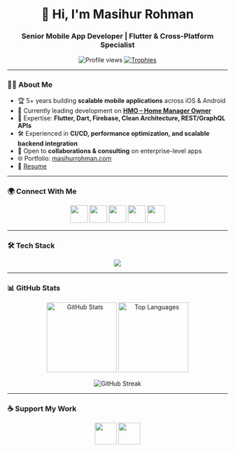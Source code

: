 <h1 align="center">👋 Hi, I'm Masihur Rohman</h1>
<h3 align="center">Senior Mobile App Developer | Flutter & Cross-Platform Specialist</h3>

<p align="center">
  <img src="https://komarev.com/ghpvc/?username=masihur96&label=Profile%20Views&color=0e75b6&style=flat" alt="Profile views" />
  <a href="https://github.com/ryo-ma/github-profile-trophy">
    <img src="https://github-profile-trophy.vercel.app/?username=masihur96&theme=flat&no-frame=true&margin-w=10" alt="Trophies" />
  </a>
</p>

---

### 👨‍💻 About Me
- 🏆 5+ years building **scalable mobile applications** across iOS & Android  
- 🔭 Currently leading development on **[HMO – Home Manager Owner](https://github.com/masihur96/Home-Manager-Owner)**  
- 📱 Expertise: **Flutter, Dart, Firebase, Clean Architecture, REST/GraphQL APIs**  
- 🛠️ Experienced in **CI/CD, performance optimization, and scalable backend integration**  
- 🤝 Open to **collaborations & consulting** on enterprise-level apps  
- 🌐 Portfolio: [masihurrohman.com](https://masihurrohman.com)  
- 📄 [Resume](https://drive.google.com/file/d/1yvhbtubedckwohinoqHDOAobNtnV2_m6/view?usp=drive_link)  

---

### 🌍 Connect With Me
<p align="center">
  <a href="https://linkedin.com/in/masihur-rohman-279b201b6" target="blank"><img src="https://skillicons.dev/icons?i=linkedin" height="40"/></a>
  <a href="https://facebook.com/masihur96" target="blank"><img src="https://skillicons.dev/icons?i=facebook" height="40"/></a>
  <a href="https://dribbble.com/masihur96" target="blank"><img src="https://skillicons.dev/icons?i=dribbble" height="40"/></a>
  <a href="https://www.youtube.com/channel/UCywK1Iom-T-sdg2ik--9O9Q" target="blank"><img src="https://skillicons.dev/icons?i=youtube" height="40"/></a>
  <a href="https://leetcode.com/masihur_96" target="blank"><img src="https://skillicons.dev/icons?i=leetcode" height="40"/></a>
</p>

---

### 🛠️ Tech Stack
<p align="center">
  <img src="https://skillicons.dev/icons?i=flutter,dart,firebase,androidstudio,kotlin,java,swift,python,fastapi,react,reactnative,docker,postgresql,mysql,figma,postman,tensorflow,git" />
</p>

---

### 📊 GitHub Stats
<p align="center">
  <img src="https://github-readme-stats.vercel.app/api?username=masihur96&show_icons=true&theme=tokyonight&hide_title=true" alt="GitHub Stats" height="160"/>
  <img src="https://github-readme-stats.vercel.app/api/top-langs/?username=masihur96&layout=compact&theme=tokyonight" alt="Top Languages" height="160"/>
</p>

<p align="center">
  <img src="https://github-readme-streak-stats.herokuapp.com/?user=masihur96&theme=tokyonight" alt="GitHub Streak" />
</p>

---

### ☕ Support My Work
<p align="center">
  <a href="https://www.buymeacoffee.com/masihur"><img src="https://cdn.buymeacoffee.com/buttons/v2/default-yellow.png" height="50" /></a>
  <a href="https://ko-fi.com/masihurrohman"><img src="https://cdn.ko-fi.com/cdn/kofi3.png?v=3" height="50" /></a>
</p>
